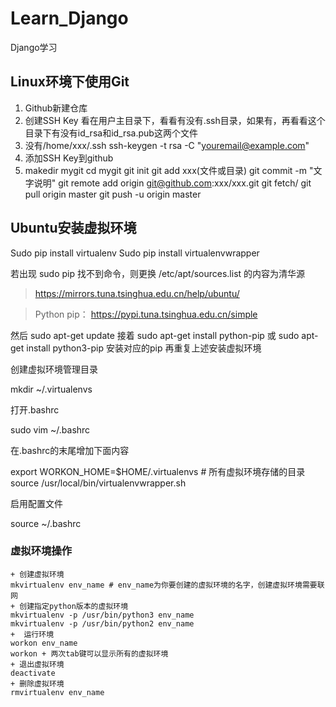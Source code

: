 # Learn_Django
Django学习

## Linux环境下使用Git

1. Github新建仓库
2. 创建SSH Key 看在用户主目录下，看看有没有.ssh目录，如果有，再看看这个目录下有没有id_rsa和id_rsa.pub这两个文件
3. 没有/home/xxx/.ssh
ssh-keygen -t rsa -C "youremail@example.com"
4. 添加SSH Key到github
5. makedir mygit
   cd mygit
   git init
   git add xxx(文件或目录)
   git commit -m "文字说明"
   git remote add origin git@github.com:xxx/xxx.git
   git fetch/ git pull origin master
   git push -u origin master

## Ubuntu安装虚拟环境

Sudo pip install virtualenv
Sudo pip install virtualenvwrapper

若出现 sudo pip 找不到命令，则更换 /etc/apt/sources.list 的内容为清华源 
> https://mirrors.tuna.tsinghua.edu.cn/help/ubuntu/

> Python pip： https://pypi.tuna.tsinghua.edu.cn/simple 

然后 sudo apt-get update
接着 sudo apt-get install python-pip 或 sudo apt-get install python3-pip 安装对应的pip
再重复上述安装虚拟环境

创建虚拟环境管理目录

mkdir ~/.virtualenvs

打开.bashrc

sudo vim ~/.bashrc

在.bashrc的末尾增加下面内容

export WORKON_HOME=$HOME/.virtualenvs  # 所有虚拟环境存储的目录
source /usr/local/bin/virtualenvwrapper.sh

启用配置文件

source ~/.bashrc

### 虚拟环境操作

    + 创建虚拟环境
    mkvirtualenv env_name # env_name为你要创建的虚拟环境的名字，创建虚拟环境需要联网
    + 创建指定python版本的虚拟环境
    mkvirtualenv -p /usr/bin/python3 env_name
    mkvirtualenv -p /usr/bin/python2 env_name
    +  运行环境
    workon env_name
    workon + 两次tab键可以显示所有的虚拟环境
    + 退出虚拟环境
    deactivate
    + 删除虚拟环境
    rmvirtualenv env_name

